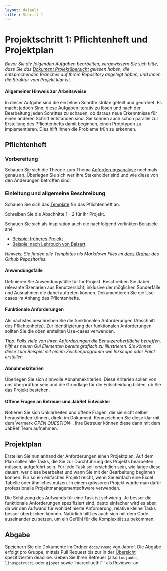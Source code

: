 ```yaml
---
layout: default
title : Schritt 1
---
```

# Projektschritt 1: Pflichtenheft und Projektplan


*Bevor Sie die folgenden Aufgaben bearbeiten, vergewissern Sie sich bitte, dass Sie das [Dokument Projektübersicht](../project-summary) gelesen haben, die entsprechenden Branches auf Ihrem Repository angelegt haben, und Ihnen die Struktur vom Projekt klar ist.*

#### Allgemeiner Hinweis zur Arbeitsweise

In dieser Aufgabe sind die einzelnen Schritte strikte geteilt und geordnet. Es macht jedoch Sinn, diese Aufgaben iterativ zu lösen und nach der Bearbeitung jeden Schrittes zu schauen, ob daraus neue Erkenntnisse für einen anderen Schritt entstanden sind. Sie können auch schon parallel zur Erstellung des Pflichtenhefts damit beginnen, einen  Prototypen zu implementieren. Dies hilft Ihnen die Probleme früh zu erkennen.

## Pflichtenheft

### Vorbereitung

Schauen Sie sich die Theorie zum Thema [Anforderungsanalyse](../../week6/index.md) nochmals genau an. Überlegen Sie sich wer ihre Stakeholder sind und wie diese von den Änderungen betroffen sind. 


### Einleitung und allgemeine Beschreibung

Schauen Sie sich das [Template](../templates/pflichtenheft-template.html) für das Pflichtenheft an.

Schreiben Sie die Abschnitte 1 - 2 für ihr Projekt.

Schauen Sie sich als Inspiration auch die nachfolgend verlinkten Beispiele ané

* [Beispiel früheres Projekt](https://adam.unibas.ch/goto_adam_file_1480294_download.html)
* [Beispiel nach Lehrbuch von Balzert](https://adam.unibas.ch/goto_adam_file_1474955_download.html).

*Hinweis: Sie finden alle Templates als Markdown Files im [docs Ordner](https://github.com/unibas-marcelluethi/software-engineering/tree/main/docs/project) des Github Repositories.*

#### Anwendungsfälle

Definieren Sie Anwendungsfälle für Ihr Projekt. Beschreiben Sie dabei relevante Szenarien aus Benutzersicht, inklusive der möglichen Sonderfälle und Ausnahmen die dabei auftreten können. Dokumentieren Sie die Use-cases im Anhang des Pflichtenhefts.

#### Funktionale Anforderungen

Als nächstes beschreiben Sie die funktionalen Anforderungen (Abschnitt  des Pflichtenhefts).
Zur Identifizierung der funktionalen Anforderungen sollten Sie die oben erstellten Use-cases verwenden.


*Tipp: Falls viele von Ihren Anforderungen die Benutzeroberfläche betreffen, hilft es neuen Gui Elementen bereits grafisch zu illustrieren. Sie können diese zum Beispiel mit einem
Zeichenprogramm wie Inkscape oder Paint erstellen.*


#### Abnahmekriterien
Überlegen Sie sich sinnvolle Abnahmekriterien. Diese Kriterien sollen von uns überprüfbar sein und die Grundlage für die Entscheidung bilden,
ob Sie das Projekt bestehen.


#### Offene Fragen an Betreuer und JabRef Entwickler

Notieren Sie sich Unklarheiten und offene Fragen, die sie nicht selber herausfinden können, direkt im Dokument. Kennzeichnen Sie diese klar mit dem Vermerk *OPEN QUESTION:* .
Ihre Betreuer können diese dann mit dem JabRef Team aufnehmen.



## Projektplan

Erstellen Sie nun anhand der Anforderungen einen Projektplan. Auf dem Plan sollen alle Tasks, die Sie zur Durchführung des Projekts bearbeiten müssen, aufgeführt sein. Für jede Task soll ersichtlich sein, wie lange diese dauert, wer diese bearbeitet und wann Sie mit der Bearbeitung beginnen
können. Für so ein einfaches Projekt reicht, wenn Sie einfach eine Excel Tabelle oder ähnliches nutzen. In einem grösseren Projekt würde man dafür professionelle Projektmanagementsoftware verwenden. 

Die Schätzung des Aufwands für eine Task ist schwierig. Je besser die funktionale Anforderungen spezifiziert sind, desto einfacher wird es aber, da wir den Aufwand für wohldefinierte Anforderung,
relative kleine Tasks besser überblicken können. Natürlich hilft es auch sich mit dem Code auseinander zu setzen, um ein Gefühl für die Komplexität zu bekommen.


## Abgabe


Speichern Sie die Dokumente im Ordner ```docs/sweng``` von Jabref.
Die Abgabe erfolgt pro Gruppe, mittels Pull Request bis zur in der [Übersicht](../project-summary) spezifizierten deadline.  Geben Sie Ihren Betreuer (also `Luujauhe`, `linuspetrucci` oder ```gjoyet``` sowie `marcelluethi``` als Reviewer an.


